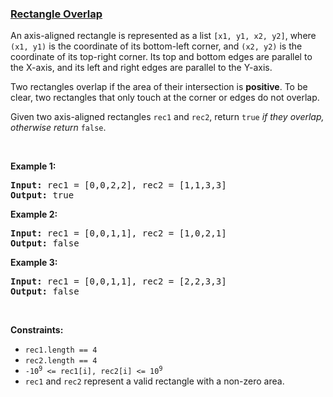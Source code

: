 ### [Rectangle Overlap](https://leetcode.com/problems/rectangle-overlap)

<p>An axis-aligned rectangle is represented as a list <code>[x1, y1, x2, y2]</code>, where <code>(x1, y1)</code> is the coordinate of its bottom-left corner, and <code>(x2, y2)</code> is the coordinate of its top-right corner. Its top and bottom edges are parallel to the X-axis, and its left and right edges are parallel to the Y-axis.</p>

<p>Two rectangles overlap if the area of their intersection is <strong>positive</strong>. To be clear, two rectangles that only touch at the corner or edges do not overlap.</p>

<p>Given two axis-aligned rectangles <code>rec1</code> and <code>rec2</code>, return <code>true</code><em> if they overlap, otherwise return </em><code>false</code>.</p>

<p>&nbsp;</p>
<p><strong class="example">Example 1:</strong></p>
<pre><strong>Input:</strong> rec1 = [0,0,2,2], rec2 = [1,1,3,3]
<strong>Output:</strong> true
</pre><p><strong class="example">Example 2:</strong></p>
<pre><strong>Input:</strong> rec1 = [0,0,1,1], rec2 = [1,0,2,1]
<strong>Output:</strong> false
</pre><p><strong class="example">Example 3:</strong></p>
<pre><strong>Input:</strong> rec1 = [0,0,1,1], rec2 = [2,2,3,3]
<strong>Output:</strong> false
</pre>
<p>&nbsp;</p>
<p><strong>Constraints:</strong></p>

<ul>
	<li><code>rec1.length == 4</code></li>
	<li><code>rec2.length == 4</code></li>
	<li><code>-10<sup>9</sup> &lt;= rec1[i], rec2[i] &lt;= 10<sup>9</sup></code></li>
	<li><code>rec1</code> and <code>rec2</code> represent a valid rectangle with a non-zero area.</li>
</ul>

